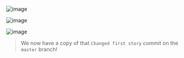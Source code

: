 ![image](https://github.com/user-attachments/assets/c8a2eb1b-b440-493a-9d7b-520e53ae5a1e)

![image](https://github.com/user-attachments/assets/3d7912b5-ffb4-48e4-aa68-576d4cb1e0e8)

![image](https://github.com/user-attachments/assets/527a9d0f-2b5d-4d78-ab31-9133ecaf93db)

>We now have a copy of that `Changed first story` commit on the `master` branch!


